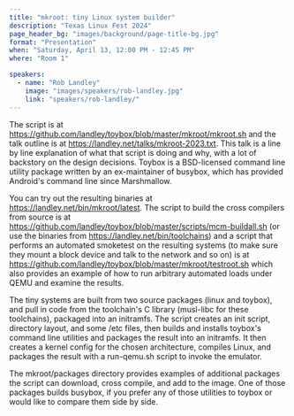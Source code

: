 ```yaml
---
title: "mkroot: tiny Linux system builder"
description: "Texas Linux Fest 2024"
page_header_bg: "images/background/page-title-bg.jpg"
format: "Presentation"
when: "Saturday, April 13, 12:00 PM - 12:45 PM"
where: "Room 1"

speakers:
  - name: "Rob Landley"
    image: "images/speakers/rob-landley.jpg"
    link: "speakers/rob-landley/"
---
```


The script is at
https://github.com/landley/toybox/blob/master/mkroot/mkroot.sh and the talk
outline is at https://landley.net/talks/mkroot-2023.txt. This talk is a line
by line explanation of what that script is doing and why, with a lot of
backstory on the design decisions. Toybox is a BSD-licensed command line
utility package written by an ex-maintainer of busybox, which has provided
Android's command line since Marshmallow.

You can try out the resulting binaries at
https://landley.net/bin/mkroot/latest. The script to build the cross
compilers from source is at
https://github.com/landley/toybox/blob/master/scripts/mcm-buildall.sh (or use
the binaries from https://landley.net/bin/toolchains) and a script that
performs an automated smoketest on the resulting systems (to make sure they
mount a block device and talk to the network and so on) is at
https://github.com/landley/toybox/blob/master/mkroot/testroot.sh which also
provides an example of how to run arbitrary automated loads under QEMU and
examine the results.

The tiny systems are built from two source packages (linux and toybox), and
pull in code from the toolchain's C library (musl-libc for these toolchains),
packaged into an initramfs. The script creates an init script, directory
layout, and some /etc files, then builds and installs toybox's command line
utilities and packages the result into an initramfs. It then creates a kernel
config for the chosen architecture, compiles Linux, and packages the result
with a run-qemu.sh script to invoke the emulator.

The mkroot/packages directory provides examples of additional packages the
script can download, cross compile, and add to the image. One of those packages
builds busybox, if you prefer any of those utilities to toybox or would like to
compare them side by side.

